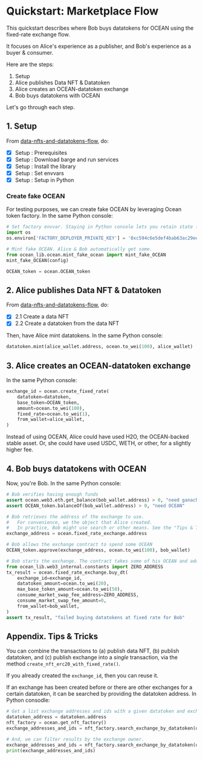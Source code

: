 <!--
Copyright 2022 Ocean Protocol Foundation
SPDX-License-Identifier: Apache-2.0
-->

# Quickstart: Marketplace Flow

This quickstart describes where Bob buys datatokens for OCEAN using the fixed-rate exchange flow.

It focuses on Alice's experience as a publisher, and Bob's experience as a buyer & consumer.

Here are the steps:

1.  Setup
2.  Alice publishes Data NFT & Datatoken
3.  Alice creates an OCEAN-datatoken exchange
4.  Bob buys datatokens with OCEAN

Let's go through each step.

## 1. Setup

From [data-nfts-and-datatokens-flow](data-nfts-and-datatokens-flow.md), do:
- [x] Setup : Prerequisites
- [x] Setup : Download barge and run services
- [x] Setup : Install the library
- [x] Setup : Set envvars
- [x] Setup : Setup in Python

### Create fake OCEAN

For testing purposes, we can create fake OCEAN by leveraging Ocean token factory. In the same Python console:
```python
# Set factory envvar. Staying in Python console lets you retain state from previous READMEs.
import os
os.environ['FACTORY_DEPLOYER_PRIVATE_KEY'] = '0xc594c6e5def4bab63ac29eed19a134c130388f74f019bc74b8f4389df2837a58'

# Mint fake OCEAN. Alice & Bob automatically get some.
from ocean_lib.ocean.mint_fake_ocean import mint_fake_OCEAN
mint_fake_OCEAN(config)

OCEAN_token = ocean.OCEAN_token
```

## 2. Alice publishes Data NFT & Datatoken

From [data-nfts-and-datatokens-flow](data-nfts-and-datatokens-flow.md), do:
- [x] 2.1 Create a data NFT
- [x] 2.2 Create a datatoken from the data NFT

Then, have Alice mint datatokens. In the same Python console:
```python
datatoken.mint(alice_wallet.address, ocean.to_wei(100), alice_wallet)
```

## 3. Alice creates an OCEAN-datatoken exchange

In the same Python console:
```python
exchange_id = ocean.create_fixed_rate(
    datatoken=datatoken,
    base_token=OCEAN_token,
    amount=ocean.to_wei(100),
    fixed_rate=ocean.to_wei(1),
    from_wallet=alice_wallet,
)
```

Instead of using OCEAN, Alice could have used H2O, the OCEAN-backed stable asset. Or, she could have used USDC, WETH, or other, for a slightly higher fee.

## 4. Bob buys datatokens with OCEAN

Now, you're Bob. In the same Python console:
```python
# Bob verifies having enough funds
assert ocean.web3.eth.get_balance(bob_wallet.address) > 0, "need ganache ETH"
assert OCEAN_token.balanceOf(bob_wallet.address) > 0, "need OCEAN"

# Bob retrieves the address of the exchange to use.
#   For convenience, we the object that Alice created.
#   In practice, Bob might use search or other means. See the "Tips & Tricks" section for details.
exchange_address = ocean.fixed_rate_exchange.address

# Bob allows the exchange contract to spend some OCEAN
OCEAN_token.approve(exchange_address, ocean.to_wei(100), bob_wallet)

# Bob starts the exchange. The contract takes some of his OCEAN and adds datatokens.
from ocean_lib.web3_internal.constants import ZERO_ADDRESS
tx_result = ocean.fixed_rate_exchange.buy_dt(
    exchange_id=exchange_id,
    datatoken_amount=ocean.to_wei(20),
    max_base_token_amount=ocean.to_wei(50),
    consume_market_swap_fee_address=ZERO_ADDRESS,
    consume_market_swap_fee_amount=0,
    from_wallet=bob_wallet,
)
assert tx_result, "failed buying datatokens at fixed rate for Bob"
```

## Appendix. Tips & Tricks

You can combine the transactions to (a) publish data NFT, (b) publish datatoken, and (c) publish exchange into a _single_ transaction, via the method `create_nft_erc20_with_fixed_rate()`.

If you already created the `exchange_id`, then you can reuse it.

If an exchange has been created before or there are other exchanges for a certain datatoken, it can be searched by providing the datatoken address. In Python consodle:
```python
# Get a list exchange addresses and ids with a given datatoken and exchange owner.
datatoken_address = datatoken.address
nft_factory = ocean.get_nft_factory()
exchange_addresses_and_ids = nft_factory.search_exchange_by_datatoken(ocean.fixed_rate_exchange, datatoken_address)

# And, we can filter results by the exchange owner.
exchange_addresses_and_ids = nft_factory.search_exchange_by_datatoken(ocean.fixed_rate_exchange, datatoken_address, alice_wallet.address)
print(exchange_addresses_and_ids)
```


